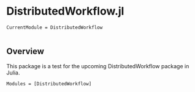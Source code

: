 # DistributedWorkflow.jl 

```@meta
CurrentModule = DistributedWorkflow
```


```@contents
```
## Overview
This package is a test for the upcoming DistributedWorkflow package in Julia.

```@autodocs
Modules = [DistributedWorkflow]
```

```@index
```